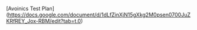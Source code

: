 [Avoinics Test Plan] (https://docs.google.com/document/d/1dLfZinXjN15gXkg2M0psen0700JuZKRfREY_Jox-RBM/edit?tab=t.0)
